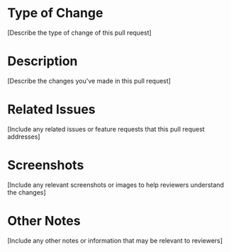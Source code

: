 # Type of Change
[Describe the type of change of this pull request]

# Description
[Describe the changes you've made in this pull request]

# Related Issues
[Include any related issues or feature requests that this pull request addresses]

# Screenshots
[Include any relevant screenshots or images to help reviewers understand the changes]

# Other Notes
[Include any other notes or information that may be relevant to reviewers]
